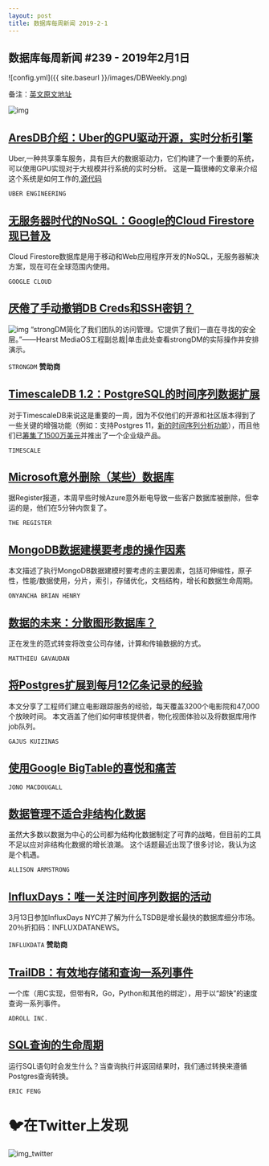 ```yaml
---
layout: post
title: 数据库每周新闻 2019-2-1
---
```


## 数据库每周新闻 #239 - 2019年2月1日
![config.yml]({{ site.baseurl }}/images/DBWeekly.png)

备注：[英文原文地址](https://dbweekly.com/issues/239)

![img](https://res.cloudinary.com/cpress/image/upload/w_1280,e_sharpen:60/vhdp5hvij9fid43z4pjh.jpg)

## [AresDB介绍：Uber的GPU驱动开源，实时分析引擎](https://eng.uber.com/aresdb/)
Uber,一种共享乘车服务，具有巨大的数据驱动力，它们构建了一个重要的系统，可以使用GPU实现对于大规模并行系统的实时分析。 这是一篇很棒的文章来介绍这个系统是如何工作的,[源代码](https://github.com/uber/aresdb)

`UBER ENGINEERING`

## [无服务器时代的NoSQL：Google的Cloud Firestore现已普及](https://cloud.google.com/blog/products/databases/announcing-cloud-firestore-general-availability-and-updates)
Cloud Firestore数据库是用于移动和Web应用程序开发的NoSQL，无服务器解决方案，现在可在全球范围内使用。

`GOOGLE CLOUD`

## [厌倦了手动撤销DB Creds和SSH密钥？](https://www.strongdm.com/pgw-130/?utm_source=&utm_medium=email&utm_campaign=2019-1-30--%5BD%5D-%5BSchD%5D-SDM-PGW%3DTIP3-JAN-FORM-FILL)
![img](https://copm.s3.amazonaws.com/66182737.jpg)
“strongDM简化了我们团队的访问管理。它提供了我们一直在寻找的安全层。”——Hearst MediaOS工程副总裁|单击此处查看strongDM的实际操作并安排演示。

`STRONGDM` **赞助商**

## [TimescaleDB 1.2：PostgreSQL的时间序列数据扩展](https://blog.timescale.com/timescaledb-1-2-analytical-functions-advanced-data-lifecycle-management-improved-performance/)
对于TimescaleDB来说这是重要的一周，因为不仅他们的开源和社区版本得到了一些关键的增强功能（例如：支持Postgres 11，[新的时间序列分析功能](https://blog.timescale.com/sql-functions-for-time-series-analysis/)），而且他们已[筹集了1500万美元](https://blog.timescale.com/raises-another-15m-for-leading-time-series-sql-database-introduces-enterprise-offering/)并推出了一个企业级产品。

`TIMESCALE`

## [Microsoft意外删除（某些）数据库](https://www.theregister.co.uk/2019/01/30/azure_sql_delete/)
据Register报道，本周早些时候Azure意外断电导致一些客户数据库被删除，但幸运的是，他们在5分钟内恢复了。

`THE REGISTER`

## [MongoDB数据建模要考虑的操作因素](https://severalnines.com/blog/operational-factors-consider-during-mongodb-data-modeling)
本文描述了执行MongoDB数据建模时要考虑的主要因素，包括可伸缩性，原子性，性能/数据使用，分片，索引，存储优化，文档结构，增长和数据生命周期。

`ONYANCHA BRIAN HENRY`

## [数据的未来：分散图形数据库？](https://hackernoon.com/the-future-of-data-a-decentralized-graph-database-bbb668715bd1)
正在发生的范式转变将改变公司存储，计算和传输数据的方式。

`MATTHIEU GAVAUDAN`

## [将Postgres扩展到每月12亿条记录的经验](https://medium.com/@gajus/lessons-learned-scaling-postgresql-database-to-1-2bn-records-month-edc5449b3067)
本文分享了工程师们建立电影跟踪服务的经验，每天覆盖3200个电影院和47,000个放映时间。 本文涵盖了他们如何审核提供者，物化视图体验以及将数据库用作job队列。

`GAJUS KUIZINAS`

## [使用Google BigTable的喜悦和痛苦](https://syslog.ravelin.com/the-joy-and-pain-of-using-google-bigtable-4210604c75be)

`JONO MACDOUGALL`

## [数据管理不适合非结构化数据](https://www.datanami.com/2019/01/31/data-management-falls-short-for-unstructured-data/)
虽然大多数以数据为中心的公司都为结构化数据制定了可靠的战略，但目前的工具不足以应对非结构化数据的增长浪潮。 这个话题最近出现了很多讨论，我认为这是个机遇。

`ALLISON ARMSTRONG`

## [InfluxDays：唯一关注时间序列数据的活动](https://influxdays.com/new-york-2019/)
3月13日参加InfluxDays NYC并了解为什么TSDB是增长最快的数据库细分市场。 20％折扣码：INFLUXDATANEWS。

`INFLUXDATA` **赞助商**

## [TrailDB：有效地存储和查询一系列事件](http://traildb.io/)
一个库（用C实现，但带有R，Go，Python和其他的绑定），用于以“超快”的速度查询一系列事件。

`ADROLL INC.`

## [SQL查询的生命周期](https://numeracy.co/blog/life-of-a-sql-query)
运行SQL语句时会发生什么？当查询执行并返回结果时，我们通过转换来遵循Postgres查询转换。

`ERIC FENG`

# 🐦在Twitter上发现

![img_twitter](https://res.cloudinary.com/cpress/image/upload/w_1280,e_sharpen:60/hkahffambllbnuuf71nh.jpg)

